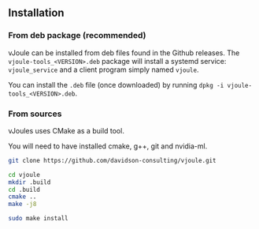 ## Installation

### From deb package (recommended)

vJoule can be installed from deb files found in the Github
releases. The `vjoule-tools_<VERSION>.deb` package will install a
systemd service: `vjoule_service` and a client program simply named
`vjoule`.

You can install the `.deb` file (once downloaded) by running `dpkg -i
vjoule-tools_<VERSION>.deb`.


### From sources

vJoules uses CMake as a build tool.

You will need to have installed cmake, g++, git and nvidia-ml.

```bash
git clone https://github.com/davidson-consulting/vjoule.git

cd vjoule
mkdir .build
cd .build 
cmake ..
make -j8

sudo make install
```
